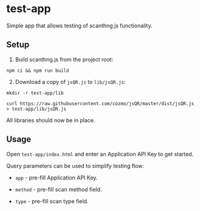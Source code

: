# test-app

Simple app that allows testing of scanthng.js functionality.


## Setup

1. Build scanthng.js from the project root:

```
npm ci && npm run build
```

2. Download a copy of `jsQR.js` to `lib/jsQR.js`:

```
mkdir -r test-app/lib

curl https://raw.githubusercontent.com/cozmo/jsQR/master/dist/jsQR.js > test-app/lib/jsQR.js
```

All libraries should now be in place.


## Usage

Open `test-app/index.html` and enter an Application API Key to get started.

Query parameters can be used to simplify testing flow:

* `app` - pre-fill Application API Key.

* `method` - pre-fill scan method field.

* `type` - pre-fill scan type field.

